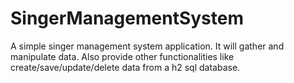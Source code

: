 # SingerManagementSystem

A simple singer management system application. It will gather and manipulate data. Also provide other functionalities like create/save/update/delete data from a h2 sql database.
